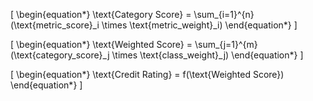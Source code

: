 [
\begin{equation*}
\text{Category Score} = \sum_{i=1}^{n} (\text{metric_score}_i \times \text{metric_weight}_i)
\end{equation*}
]

[
\begin{equation*}
\text{Weighted Score} = \sum_{j=1}^{m} (\text{category_score}_j \times \text{class_weight}_j)
\end{equation*}
]

[
\begin{equation*}
\text{Credit Rating} = f(\text{Weighted Score})
\end{equation*}
]